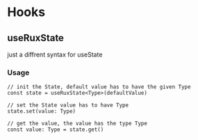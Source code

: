 # Hooks

## useRuxState

just a diffrent syntax for useState

### Usage

```
// init the State, default value has to have the given Type
const state = useRuxState<Type>(defaultValue)

// set the State value has to have Type
state.set(value: Type)

// get the value, the value has the type Type
const value: Type = state.get()
```

